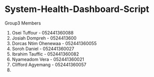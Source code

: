 # System-Health-Dashboard-Script
Group3 Members
1. Osei Tuffour - 052441360088
2. Josiah Dompreh - 0524413600
3. Dorcas Ntim Ohenewaa - 052441360055
4. Soroh Daniel - 052441360027
5. Ibrahim Tauffic - 052441360082
6. Nyameadom Vera - 052441360021
7. Clifford Agyemang - 052441360057
8. 
